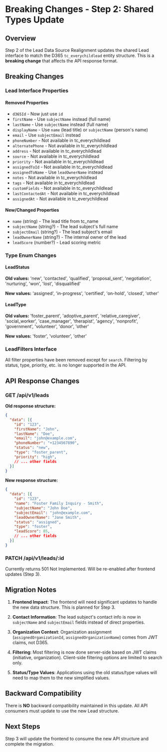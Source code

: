 # Breaking Changes - Step 2: Shared Types Update

## Overview
Step 2 of the Lead Data Source Realignment updates the shared Lead interface to match the D365 `tc_everychildlead` entity structure. This is a **breaking change** that affects the API response format.

## Breaking Changes

### Lead Interface Properties

#### Removed Properties
- `d365Id` - Now just use `id`
- `firstName` - Use `subjectName` instead (full name)
- `lastName` - Use `subjectName` instead (full name)
- `displayName` - Use `name` (lead title) or `subjectName` (person's name)
- `email` - Use `subjectEmail` instead
- `phoneNumber` - Not available in tc_everychildlead
- `alternatePhone` - Not available in tc_everychildlead
- `address` - Not available in tc_everychildlead
- `source` - Not available in tc_everychildlead
- `priority` - Not available in tc_everychildlead
- `assignedToId` - Not available in tc_everychildlead
- `assignedToName` - Use `leadOwnerName` instead
- `notes` - Not available in tc_everychildlead
- `tags` - Not available in tc_everychildlead
- `customFields` - Not available in tc_everychildlead
- `lastContactedAt` - Not available in tc_everychildlead
- `assignedAt` - Not available in tc_everychildlead

#### New/Changed Properties
- `name` (string) - The lead title from tc_name
- `subjectName` (string?) - The lead subject's full name
- `subjectEmail` (string?) - The lead subject's email
- `leadOwnerName` (string?) - The internal owner of the lead
- `leadScore` (number?) - Lead scoring metric

### Type Enum Changes

#### LeadStatus
**Old values:** 'new', 'contacted', 'qualified', 'proposal_sent', 'negotiation', 'nurturing', 'won', 'lost', 'disqualified'

**New values:** 'assigned', 'in-progress', 'certified', 'on-hold', 'closed', 'other'

#### LeadType  
**Old values:** 'foster_parent', 'adoptive_parent', 'relative_caregiver', 'social_worker', 'case_manager', 'therapist', 'agency', 'nonprofit', 'government', 'volunteer', 'donor', 'other'

**New values:** 'foster', 'volunteer', 'other'

### LeadFilters Interface
All filter properties have been removed except for `search`. Filtering by status, type, priority, etc. is no longer supported in the API.

## API Response Changes

### GET /api/v1/leads
**Old response structure:**
```json
{
  "data": [{
    "id": "123",
    "firstName": "John",
    "lastName": "Doe",
    "email": "john@example.com",
    "phoneNumber": "+1234567890",
    "status": "new",
    "type": "foster_parent",
    "priority": "high",
    // ... other fields
  }]
}
```

**New response structure:**
```json
{
  "data": [{
    "id": "123",
    "name": "Foster Family Inquiry - Smith",
    "subjectName": "John Doe",
    "subjectEmail": "john@example.com",
    "leadOwnerName": "Jane Smith",
    "status": "assigned",
    "type": "foster",
    "leadScore": 85,
    // ... other fields
  }]
}
```

### PATCH /api/v1/leads/:id
Currently returns 501 Not Implemented. Will be re-enabled after frontend updates (Step 3).

## Migration Notes

1. **Frontend Impact**: The frontend will need significant updates to handle the new data structure. This is planned for Step 3.

2. **Contact Information**: The lead subject's contact info is now in `subjectName` and `subjectEmail` fields instead of direct properties.

3. **Organization Context**: Organization assignment (`assignedOrganizationId`, `assignedOrganizationName`) comes from JWT claims, not D365.

4. **Filtering**: Most filtering is now done server-side based on JWT claims (initiative, organization). Client-side filtering options are limited to search only.

5. **Status/Type Values**: Applications using the old status/type values will need to map them to the new simplified values.

## Backward Compatibility
There is **NO** backward compatibility maintained in this update. All API consumers must update to use the new Lead structure.

## Next Steps
Step 3 will update the frontend to consume the new API structure and complete the migration.